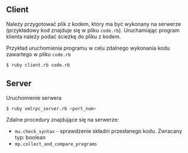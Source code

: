 ## Client
Należy przygotować plik z kodem, który ma być wykonany na serwerze (przykładowy kod znajduje się w pliku `code.rb`).
Uruchamiając program klienta należy podać ścieżkę do pliku z kodem.

Przykład uruchomienia programu w celu zdalnego wykonania kodu zawartego w pliku `code.rb`
```sh
$ ruby client.rb code.rb
```

## Server
Uruchomienie serwera
```sh
$ ruby xmlrpc_server.rb <port_num>
```

Zdalne procedury znajdujące się na serwerze:
* `mu.check_syntax` - sprawdzenie składni przesłanego kodu. Zwracany typ: boolean
* `mp.collect_and_compare_programs`

